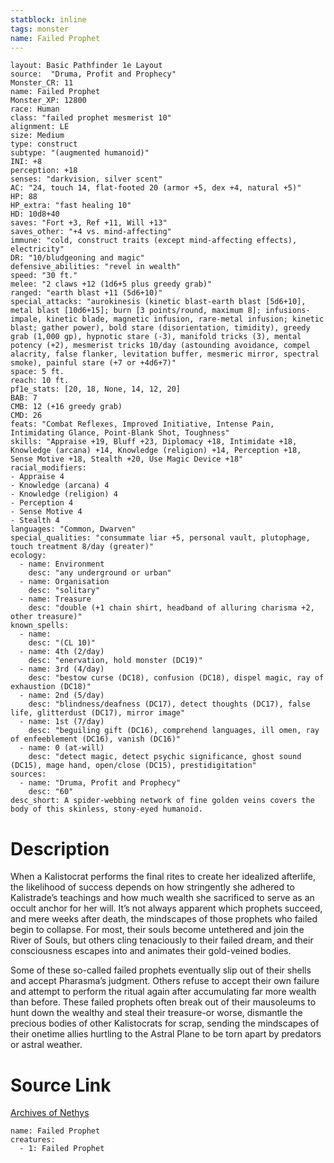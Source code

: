 ```yaml
---
statblock: inline
tags: monster
name: Failed Prophet
---
```

```statblock
layout: Basic Pathfinder 1e Layout
source:  "Druma, Profit and Prophecy"
Monster_CR: 11
name: Failed Prophet
Monster_XP: 12800
race: Human
class: "failed prophet mesmerist 10"
alignment: LE
size: Medium
type: construct
subtype: "(augmented humanoid)"
INI: +8
perception: +18
senses: "darkvision, silver scent"
AC: "24, touch 14, flat-footed 20 (armor +5, dex +4, natural +5)"
HP: 88
HP_extra: "fast healing 10"
HD: 10d8+40
saves: "Fort +3, Ref +11, Will +13"
saves_other: "+4 vs. mind-affecting"
immune: "cold, construct traits (except mind-affecting effects), electricity"
DR: "10/bludgeoning and magic"
defensive_abilities: "revel in wealth"
speed: "30 ft."
melee: "2 claws +12 (1d6+5 plus greedy grab)"
ranged: "earth blast +11 (5d6+10)"
special_attacks: "aurokinesis (kinetic blast-earth blast [5d6+10], metal blast [10d6+15]; burn [3 points/round, maximum 8]; infusions-impale, kinetic blade, magnetic infusion, rare-metal infusion; kinetic blast; gather power), bold stare (disorientation, timidity), greedy grab (1,000 gp), hypnotic stare (-3), manifold tricks (3), mental potency (+2), mesmerist tricks 10/day (astounding avoidance, compel alacrity, false flanker, levitation buffer, mesmeric mirror, spectral smoke), painful stare (+7 or +4d6+7)"
space: 5 ft.
reach: 10 ft.
pf1e_stats: [20, 18, None, 14, 12, 20]
BAB: 7
CMB: 12 (+16 greedy grab)
CMD: 26
feats: "Combat Reflexes, Improved Initiative, Intense Pain, Intimidating Glance, Point-Blank Shot, Toughness"
skills: "Appraise +19, Bluff +23, Diplomacy +18, Intimidate +18, Knowledge (arcana) +14, Knowledge (religion) +14, Perception +18, Sense Motive +18, Stealth +20, Use Magic Device +18"
racial_modifiers:
- Appraise 4
- Knowledge (arcana) 4
- Knowledge (religion) 4
- Perception 4
- Sense Motive 4
- Stealth 4
languages: "Common, Dwarven"
special_qualities: "consummate liar +5, personal vault, plutophage, touch treatment 8/day (greater)"
ecology:
  - name: Environment
    desc: "any underground or urban"
  - name: Organisation
    desc: "solitary"
  - name: Treasure
    desc: "double (+1 chain shirt, headband of alluring charisma +2, other treasure)"
known_spells:
  - name:
    desc: "(CL 10)"
  - name: 4th (2/day)
    desc: "enervation, hold monster (DC19)"
  - name: 3rd (4/day)
    desc: "bestow curse (DC18), confusion (DC18), dispel magic, ray of exhaustion (DC18)"
  - name: 2nd (5/day)
    desc: "blindness/deafness (DC17), detect thoughts (DC17), false life, glitterdust (DC17), mirror image"
  - name: 1st (7/day)
    desc: "beguiling gift (DC16), comprehend languages, ill omen, ray of enfeeblement (DC16), vanish (DC16)"
  - name: 0 (at-will)
    desc: "detect magic, detect psychic significance, ghost sound (DC15), mage hand, open/close (DC15), prestidigitation"
sources:
  - name: "Druma, Profit and Prophecy"
    desc: "60"
desc_short: A spider-webbing network of fine golden veins covers the body of this skinless, stony-eyed humanoid.
```
# Description
When a Kalistocrat performs the final rites to create her idealized afterlife, the likelihood of success depends on how stringently she adhered to Kalistrade’s teachings and how much wealth she sacrificed to serve as an occult anchor for her will. It’s not always apparent which prophets succeed, and mere weeks after death, the mindscapes of those prophets who failed begin to collapse. For most, their souls become untethered and join the River of Souls, but others cling tenaciously to their failed dream, and their consciousness escapes into and animates their gold-veined bodies.

 Some of these so-called failed prophets eventually slip out of their shells and accept Pharasma’s judgment. Others refuse to accept their own failure and attempt to perform the ritual again after accumulating far more wealth than before. These failed prophets often break out of their mausoleums to hunt down the wealthy and steal their treasure-or worse, dismantle the precious bodies of other Kalistocrats for scrap, sending the mindscapes of their onetime allies hurtling to the Astral Plane to be torn apart by predators or astral weather.
# Source Link
[Archives of Nethys](https://aonprd.com/MonsterDisplay.aspx?ItemName=Failed%20Prophet)
```encounter-table
name: Failed Prophet
creatures:
  - 1: Failed Prophet
```

